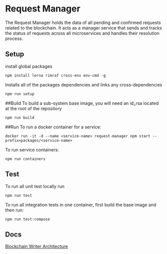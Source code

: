 # Request Manager

The Request Manager holds the data of all pending and confirmed requests related to the
blockchain. It acts as a manager service that sends and tracks the status of requests across all
microservices and handles their resolution process.

## Setup
install global packages
```
npm install lerna rimraf cross-env env-cmd -g
```
Installs all of the packages dependencies and links any cross-dependencies
```
npm run setup
```

##Build
To build a sub-system base image, you will need an id_rsa located at the root of the repository
```
npm run build
```

##Run
To run a docker container for a service:
```
docker run -it -d --name <service-name> request-manager npm start --prefix=packages/<service-name>
```
To run service containers:
```
npm run containers
```

## Test
To run all unit test locally run

```
npm run test 
```

To run all integration tests in one container, first build the base image and then run:
```
npm run test:compose
```

## Docs
[Blockchain Writer Architecture](https://docs.google.com/document/d/1eXrxDFgjDl-2No22om8vesqGhU7iGtw8iDSuN3VoHJ4/edit#heading=h.jsy3plhn9pv8)

